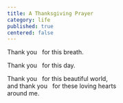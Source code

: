 ```yaml
---
title: A Thanksgiving Prayer
category: life
published: true
centered: false
---
```


Thank you   
for this breath.

Thank you   
for this day.

Thank you   
for this beautiful world,  
and thank you   
for these loving hearts  
around me.
